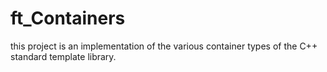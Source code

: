 # ft_Containers
this project is an implementation of the various container types of the C++ standard template library.
